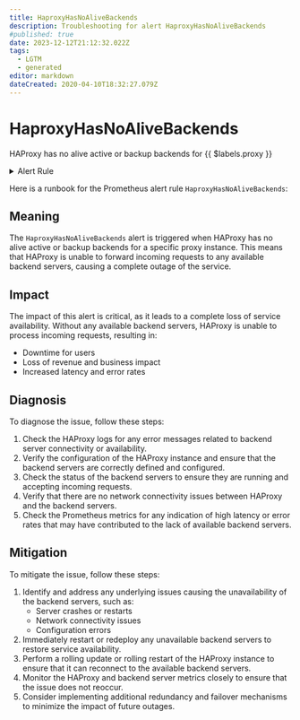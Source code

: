 ```yaml
---
title: HaproxyHasNoAliveBackends
description: Troubleshooting for alert HaproxyHasNoAliveBackends
#published: true
date: 2023-12-12T21:12:32.022Z
tags: 
  - LGTM
  - generated
editor: markdown
dateCreated: 2020-04-10T18:32:27.079Z
---
```


# HaproxyHasNoAliveBackends

HAProxy has no alive active or backup backends for {{ $labels.proxy }}

<details>
  <summary>Alert Rule</summary>

{{% rule "haproxy/haproxy-embedded-exporter-v2.yml" "HaproxyHasNoAliveBackends" %}}

{{% comment %}}

```yaml
alert: HaproxyHasNoAliveBackends
expr: haproxy_backend_active_servers + haproxy_backend_backup_servers == 0
for: 0m
labels:
    severity: critical
annotations:
    summary: HAproxy has no alive backends (instance {{ $labels.instance }})
    description: |-
        HAProxy has no alive active or backup backends for {{ $labels.proxy }}
          VALUE = {{ $value }}
          LABELS = {{ $labels }}
    runbook: https://github.com/srerun/prometheus-alerts/blob/main/content/runbooks/embedded-exporter-v2/HaproxyHasNoAliveBackends.md

```

{{% /comment %}}

</details>


Here is a runbook for the Prometheus alert rule `HaproxyHasNoAliveBackends`:

## Meaning

The `HaproxyHasNoAliveBackends` alert is triggered when HAProxy has no alive active or backup backends for a specific proxy instance. This means that HAProxy is unable to forward incoming requests to any available backend servers, causing a complete outage of the service.

## Impact

The impact of this alert is critical, as it leads to a complete loss of service availability. Without any available backend servers, HAProxy is unable to process incoming requests, resulting in:

* Downtime for users
* Loss of revenue and business impact
* Increased latency and error rates

## Diagnosis

To diagnose the issue, follow these steps:

1. Check the HAProxy logs for any error messages related to backend server connectivity or availability.
2. Verify the configuration of the HAProxy instance and ensure that the backend servers are correctly defined and configured.
3. Check the status of the backend servers to ensure they are running and accepting incoming requests.
4. Verify that there are no network connectivity issues between HAProxy and the backend servers.
5. Check the Prometheus metrics for any indication of high latency or error rates that may have contributed to the lack of available backend servers.

## Mitigation

To mitigate the issue, follow these steps:

1. Identify and address any underlying issues causing the unavailability of the backend servers, such as:
	* Server crashes or restarts
	* Network connectivity issues
	* Configuration errors
2. Immediately restart or redeploy any unavailable backend servers to restore service availability.
3. Perform a rolling update or rolling restart of the HAProxy instance to ensure that it can reconnect to the available backend servers.
4. Monitor the HAProxy and backend server metrics closely to ensure that the issue does not reoccur.
5. Consider implementing additional redundancy and failover mechanisms to minimize the impact of future outages.
